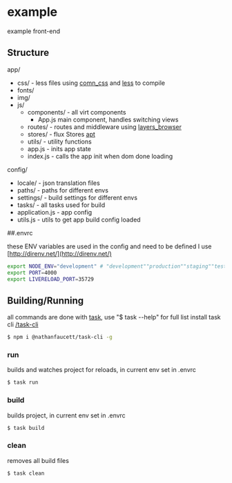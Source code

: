 example
=======
example front-end


## Structure

app/
  - css/ - less files using [comn_css](https://github.com/nathanfaucett/comn_css) and [less](https://github.com/less/less.js/) to compile
  - fonts/
  - img/
  - js/
    - components/ - all virt components
      - App.js main component, handles switching views
    - routes/ - routes and middleware using [layers_browser](https://github.com/nathanfaucett/layers_browser)
    - stores/ - flux Stores [apt](https://github.com/nathanfaucett/apt)
    - utils/ - utility functions
    - app.js - inits app state
    - index.js - calls the app init when dom done loading

config/
  - locale/ - json translation files
  - paths/ - paths for different envs
  - settings/ - build settings for different envs
  - tasks/ - all tasks used for build
  - application.js - app config
  - utils.js - utils to get app build config loaded

##.envrc

these ENV variables are used in the config and need to be defined
I use [http://direnv.net/](http://direnv.net/)

```bash
export NODE_ENV="development" # "development""production""staging""test"
export PORT=4000
export LIVERELOAD_PORT=35729
```

## Building/Running
all commands are done with [task](https://github.com/nathanfaucett/task), use "$ task --help" for full list
install task cli [/task-cli](https://github.com/nathanfaucett//task-cli)

```bash
$ npm i @nathanfaucett/task-cli -g
```

### run
builds and watches project for reloads, in current env set in .envrc
```bash
$ task run
```

### build
builds project, in current env set in .envrc
```bash
$ task build
```

### clean
removes all build files
```bash
$ task clean
```
